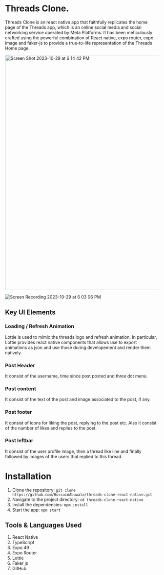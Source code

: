 # Threads Clone.

Threads Clone is an react native app that faithfully replicates the home page of the Threads app, which is an online social media and social networking service operated by Meta Platforms. It has been meticulously crafted using the powerful combination of React native, expo router, expo image and faker-js to provide a true-to-life representation of the Threads Home page.

<img width="767" alt="Screen Shot 2023-10-29 at 6 14 42 PM" src="https://github.com/HussainAbuwala/threads-clone-react-native/assets/77569166/e255776c-7a1d-4fdd-a4dd-d76fc81e7aea">

![Screen Recording 2023-10-29 at 6 03 06 PM](https://github.com/HussainAbuwala/threads-clone-react-native/assets/77569166/90046141-f4af-46cb-abbc-55ceee7dfb6c)

## Key UI Elements

### Loading / Refresh Animation
Lottie is used to mimic the threads logo and refresh animation. In particular, Lottie provides react native components that allows use to export animations as json and use those during developement and render them natively.

### Post Header
It consist of the username, time since post posted and three dot menu.

### Post content
It consist of the text of the post and image associated to the post, if any.

### Post footer
It consist of icons for liking the post, replying to the post etc. Also it consist of the number of likes and replies to the post.

### Post leftbar
It consist of the user profile image, then a thread like line and finally followed by images of the users that replied to this thread.

# Installation

1. Clone the repository: `git clone https://github.com/HussainAbuwala/threads-clone-react-native.git`
2. Navigate to the project directory: `cd threads-clone-react-native`
3. Install the dependencies: `npm install`
4. Start the app: `npm start`

## Tools & Languages Used

1. React Native
2. TypeScript
3. Expo 49
4. Expo Router
5. Lottie
6. Faker js
7. GitHub

